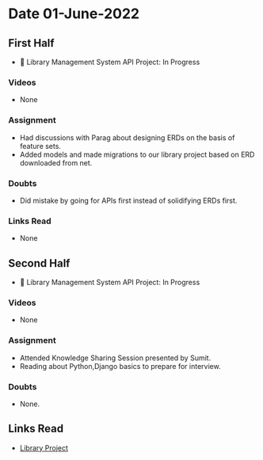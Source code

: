 # Date 01-June-2022

## First Half

- 🔄 Library Management System API Project: In Progress

### Videos

- None

### Assignment

- Had discussions with Parag about designing ERDs on the basis of feature sets.
- Added models and made migrations to our library project based on ERD downloaded from net.

### Doubts

- Did mistake by going for APIs first instead of solidifying ERDs first.

### Links Read

- None

## Second Half

- 🔄 Library Management System API Project: In Progress

### Videos

- None

### Assignment

- Attended Knowledge Sharing Session presented by Sumit.
- Reading about Python,Django basics to prepare for interview.

### Doubts

- None.

## Links Read

- [Library Project](https://github.com/Yash0510/django_project01_api)
